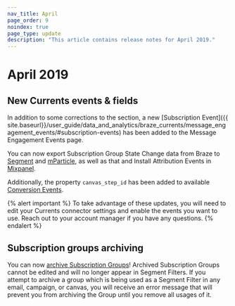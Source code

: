 ```yaml
---
nav_title: April
page_order: 9
noindex: true
page_type: update
description: "This article contains release notes for April 2019."
---
```


# April 2019

## New Currents events & fields

In addition to some corrections to the section, a new [Subscription Event]({{ site.baseurl}}/user_guide/data_and_analytics/braze_currents/message_engagement_events/#subscription-events) has been added to the Message Engagement Events page. 

You can now export Subscription Group State Change data from Braze to [Segment]({{site.baseurl}}/partners/data_and_analytics/customer_data_platform/segment_for_currents/#integration-details) and [mParticle]({{site.baseurl}}/partners/data_and_analytics/customer_data_platform/mParticle/mparticle_for_currents/), as well as that and Install Attribution Events in [Mixpanel]({{site.baseurl}}/partners/insights/behavioral_analytics/mixpanel_for_currents).

Additionally, the property `canvas_step_id` has been added to available [Conversion Events]({{site.baseurl}}/user_guide/data_and_analytics/braze_currents/message_engagement_events/#conversion-events).

{% alert important %}
To take advantage of these updates, you will need to edit your Currents connector settings and enable the events you want to use. Reach out to your account manager if you have any questions.
{% endalert %}

## Subscription groups archiving

You can now [archive Subscription Groups]({{site.baseurl}}/user_guide/message_building_by_channel/email/managing_user_subscriptions/#archiving-groups)! Archived Subscription Groups cannot be edited and will no longer appear in Segment Filters.  If you attempt to archive a group which is being used as a Segment Filter in any email, campaign, or canvas, you will receive an error message that will prevent you from archiving the Group until you remove all usages of it.
